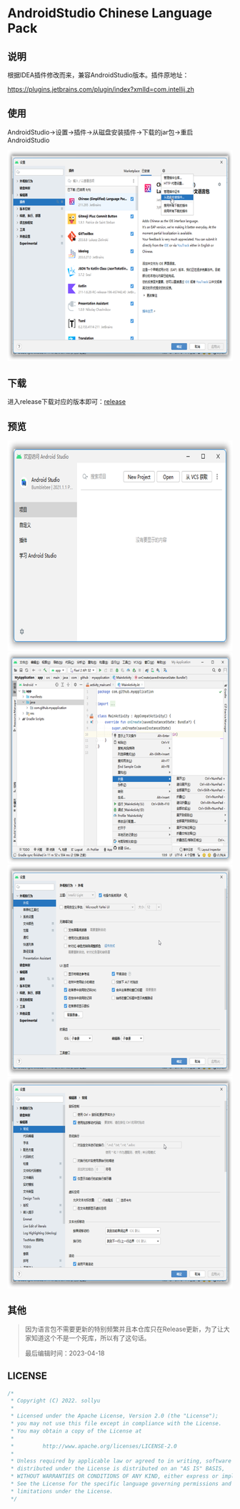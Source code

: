 # AndroidStudio Chinese Language Pack

## 说明

根据IDEA插件修改而来，兼容AndroidStudio版本。插件原地址：

<https://plugins.jetbrains.com/plugin/index?xmlId=com.intellij.zh>

## 使用

AndroidStudio->设置->插件->从磁盘安装插件->下载的jar包->重启AndroidStudio

![sshot-01.png](images/sshot-05.png)

## 下载

进入release下载对应的版本即可：[release](https://github.com/sollyu/AndroidStudioChineseLanguagePack/releases)

## 预览

![sshot-01.png](images/sshot-01.png)
![sshot-02.png](images/sshot-02.png)
![sshot-03.png](images/sshot-03.png)
![sshot-04.png](images/sshot-04.png)

## 其他

> 因为语言包不需要更新的特别频繁并且本仓库只在Release更新，为了让大家知道这个不是一个死库，所以有了这句话。
> 
> 最后编辑时间：2023-04-18

## LICENSE

```c++
/*
 * Copyright (C) 2022. sollyu
 *
 * Licensed under the Apache License, Version 2.0 (the "License");
 * you may not use this file except in compliance with the License.
 * You may obtain a copy of the License at
 *
 *         http://www.apache.org/licenses/LICENSE-2.0
 *
 * Unless required by applicable law or agreed to in writing, software
 * distributed under the License is distributed on an "AS IS" BASIS,
 * WITHOUT WARRANTIES OR CONDITIONS OF ANY KIND, either express or implied.
 * See the License for the specific language governing permissions and
 * limitations under the License.
 */
```
